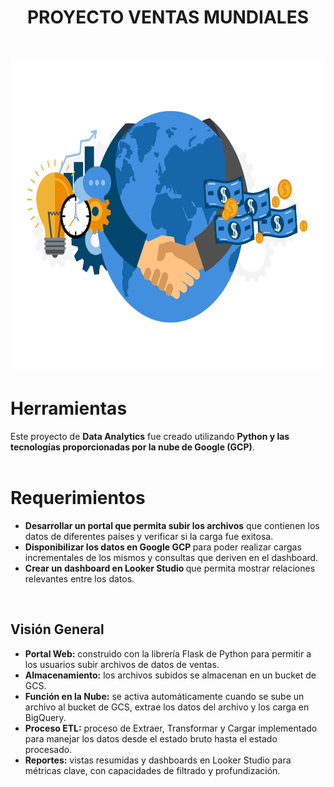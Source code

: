 <h1 align="center">PROYECTO VENTAS MUNDIALES</h1>
<br>
<p align="center">
  <img src="https://github.com/OctavioAlvarez1/GCP_world_sales/blob/main/Images/sales.png" alt="Imagen" width="800" height="500">
</p>
<h1>Herramientas</h1>
Este proyecto de <strong>Data Analytics</strong> fue creado utilizando <strong> Python y las tecnologías proporcionadas por la nube de Google (GCP)</strong>.
<br>
<br>
<h1>Requerimientos</h1>
<ul>
  <li><strong>Desarrollar un portal que permita subir los archivos</strong> que contienen los datos de diferentes países y verificar si la carga fue exitosa.</li>
  <li><strong>Disponibilizar los datos en Google GCP </strong> para poder realizar cargas incrementales de los mismos y consultas que deriven en el dashboard.</li>
  <li><strong>Crear un dashboard en Looker Studio </strong> que permita mostrar relaciones relevantes entre los datos.</li>
</ul>
<br>
<h2>Visión General</h2>
<ul>
  <li><strong>Portal Web:</strong> construido con la librería Flask de Python para permitir a los usuarios subir archivos de datos de ventas.</li>
  <li><strong>Almacenamiento:</strong> los archivos subidos se almacenan en un bucket de GCS.</li>
  <li><strong>Función en la Nube:</strong> se activa automáticamente cuando se sube un archivo al bucket de GCS, extrae los datos del archivo y los carga en BigQuery.</li>
  <li><strong>Proceso ETL:</strong> proceso de Extraer, Transformar y Cargar implementado para manejar los datos desde el estado bruto hasta el estado procesado.</li>
  <li><strong>Reportes:</strong> vistas resumidas y dashboards en Looker Studio para métricas clave, con capacidades de filtrado y profundización.</li>
</ul>
